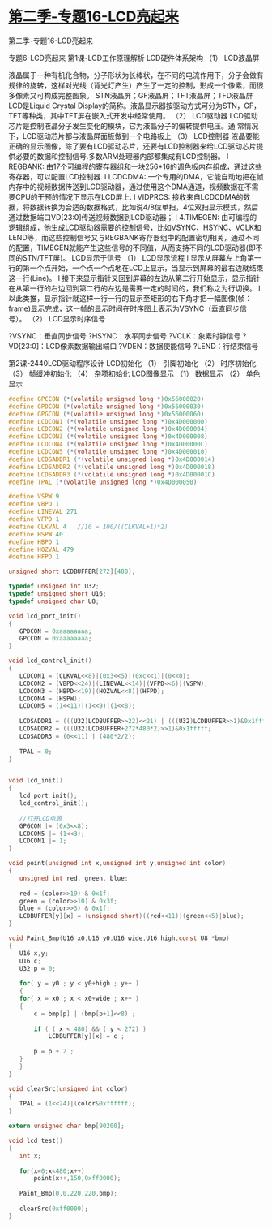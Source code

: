 # [第二季-专题16-LCD亮起来](https://www.cnblogs.com/free-1122/p/11452213.html) 

第二季-专题16-LCD亮起来 

专题6-LCD亮起来
第1课-LCD工作原理解析
LCD硬件体系架构
（1）     LCD液晶屏
 
液晶属于一种有机化合物，分子形状为长棒状，在不同的电流作用下，分子会做有规律的旋转，这样对光线（背光灯产生）产生了一定的控制，形成一个像素，而很多像素又可构成完整图象。
STN液晶屏；GF液晶屏；TFT液晶屏；TFD液晶屏
LCD是Liquid Crystal Display的简称。液晶显示器按驱动方式可分为STN，GF，TFT等种类，其中TFT屏在嵌入式开发中经常使用。
（2）     LCD驱动器
LCD驱动芯片是控制液晶分子发生变化的模块，它为液晶分子的偏转提供电压。通
常情况下，LCD驱动芯片都与液晶屏面板做到一个电路板上
（3）     LCD控制器
液晶要能正确的显示图像，除了要有LCD驱动芯片，还要有LCD控制器来给LCD驱动芯片提供必要的数据和控制信号.多数ARM处理器内部都集成有LCD控制器。
l  REGBANK: 由17个可编程的寄存器组和一块256*16的调色板内存组成，通过这些寄存器，可以配置LCD控制器.
l  LCDCDMA: 一个专用的DMA，它能自动地把在帧内存中的视频数据传送到LCD驱动器，通过使用这个DMA通道，视频数据在不需要CPU的干预的情况下显示在LCD屏上.
l  VIDPRCS: 接收来自LCDCDMA的数据，将数据转换为合适的数据格式，比如说4/8位单扫，4位双扫显示模式，然后通过数据端口VD[23:0]传送视频数据到LCD驱动器；
l  4.TIMEGEN: 由可编程的逻辑组成，他生成LCD驱动器需要的控制信号，比如VSYNC、HSYNC、VCLK和LEND等，而这些控制信号又与REGBANK寄存器组中的配置密切相关，通过不同的配置，TIMEGEN就能产生这些信号的不同值，从而支持不同的LCD驱动器(即不同的STN/TFT屏)。
LCD显示于信号
（1）     LCD显示流程
l  显示从屏幕左上角第一行的第一个点开始，一个点一个点地在LCD上显示，当显示到屏幕的最右边就结束这一行(Line)。
l  接下来显示指针又回到屏幕的左边从第二行开始显示，显示指针在从第一行的右边回到第二行的左边是需要一定的时间的，我们称之为行切换。
l  以此类推，显示指针就这样一行一行的显示至矩形的右下角才把一幅图像(帧：frame)显示完成，这一帧的显示时间在时序图上表示为VSYNC（垂直同步信号）。
（2）     LCD显示时序信号
 
?VSYNC：垂直同步信号
?HSYNC：水平同步信号
?VCLK：象素时钟信号
?VD[23:0]：LCD像素数据输出端口
?VDEN：数据使能信号
?LEND：行结束信号
 
第2课-2440LCD驱动程序设计
LCD初始化
（1）     引脚初始化
（2）     时序初始化
（3）     帧缓冲初始化
（4）     杂项初始化
LCD图像显示
（1）     数据显示
（2）     单色显示
 ```C
#define GPCCON (*(volatile unsigned long *)0x56000020)
#define GPDCON (*(volatile unsigned long *)0x56000030)
#define GPGCON (*(volatile unsigned long *)0x56000060)
#define LCDCON1 (*(volatile unsigned long *)0x4D000000)
#define LCDCON2 (*(volatile unsigned long *)0x4D000004)
#define LCDCON3 (*(volatile unsigned long *)0x4D000008)
#define LCDCON4 (*(volatile unsigned long *)0x4D00000C)
#define LCDCON5 (*(volatile unsigned long *)0x4D000010)
#define LCDSADDR1 (*(volatile unsigned long *)0x4D000014)
#define LCDSADDR2 (*(volatile unsigned long *)0x4D000018)
#define LCDSADDR3 (*(volatile unsigned long *)0x4D00001C)
#define TPAL (*(volatile unsigned long *)0x4D000050)
 
#define VSPW 9
#define VBPD 1
#define LINEVAL 271
#define VFPD 1
#define CLKVAL 4   //10 = 100/((CLKVAL+1)*2)
#define HSPW 40
#define HBPD 1
#define HOZVAL 479
#define HFPD 1
 
unsigned short LCDBUFFER[272][480];
 
typedef unsigned int U32;
typedef unsigned short U16;
typedef unsigned char U8;
 
void lcd_port_init()
{
    GPDCON = 0xaaaaaaaa;
    GPCCON = 0xaaaaaaaa;     
}
 
void lcd_control_init()
{  
    LCDCON1 = (CLKVAL<<8)|(0x3<<5)|(0xc<<1)|(0<<0);
    LCDCON2 = (VBPD<<24)|(LINEVAL<<14)|(VFPD<<6)|(VSPW);
    LCDCON3 = (HBPD<<19)|(HOZVAL<<8)|(HFPD);
    LCDCON4 = (HSPW);
    LCDCON5 = (1<<11)|(1<<9)|(1<<8);
   
    LCDSADDR1 = (((U32)LCDBUFFER>>22)<<21) | (((U32)LCDBUFFER>>1)&0x1fffff);
    LCDSADDR2 = (((U32)LCDBUFFER+272*480*2)>>1)&0x1fffff;
    LCDSADDR3 = (0<<11) | (480*2/2);
   
    TPAL = 0;
}
 
 
void lcd_init()
{
    lcd_port_init();
    lcd_control_init();
   
    //打开LCD电源
    GPGCON |= (0x3<<8);
    LCDCON5 |= (1<<3);  
    LCDCON1 |= 1;
}
 
void point(unsigned int x,unsigned int y,unsigned int color)
{
    unsigned int red, green, blue;
   
    red = (color>>19) & 0x1f;
    green = (color>>10) & 0x3f;
    blue = (color>>3) & 0x1f;
    LCDBUFFER[y][x] = (unsigned short)((red<<11)|(green<<5)|blue);
}
 
void Paint_Bmp(U16 x0,U16 y0,U16 wide,U16 high,const U8 *bmp)
{
    U16 x,y;
    U16 c;
    U32 p = 0;
   
    for( y = y0 ; y < y0+high ; y++ )
    {
    for( x = x0 ; x < x0+wide ; x++ )
    {
        c = bmp[p] | (bmp[p+1]<<8) ;                                      
       
        if ( ( x < 480) && ( y < 272) )
            LCDBUFFER[y][x] = c ;
       
        p = p + 2 ; 
    }
    }
}
 
void clearSrc(unsigned int color)
{
    TPAL = (1<<24)|(color&0xffffff);  
}
 
extern unsigned char bmp[90200];
 
void lcd_test()
{
    int x;
   
    for(x=0;x<480;x++)
        point(x++,150,0xff0000);
       
    Paint_Bmp(0,0,220,220,bmp);
   
    clearSrc(0xff0000);
}
```
